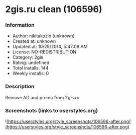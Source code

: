 # 2gis.ru clean (106596)

### Information
- Author: nikitakozin (unknown)
- Created at: unknown
- Updated at: 10/25/2014, 5:47:08 AM
- License: NO-REDISTRIBUTION
- Category: 2gis
- Rating: undefined
- Total installs: 144
- Weekly installs: 0


### Description
Remove AD and promo from 2gis.ru


### Screenshots (links to userstyles.org)
![https://userstyles.org/style_screenshots/106596-after.png](https://userstyles.org/style_screenshots/106596-after.png)


